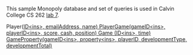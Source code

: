 This sample Monopoly database and set of queries is used in Calvin College
CS 262 [lab 7](https://cs.calvin.edu/courses/cs/262/kvlinden/07is/lab.html).

Player(<ins>ID<ins\>, emailAddress, name)
PlayerGame(<ins>gameID<ins\>, <ins>playerID<ins\>, score, cash, position)
Game (<ins>ID<ins\>, time)
GameProperty(<ins>gameID<ins\>, <ins>property<ins\>, playerID, developmentType, developmentTotal)

